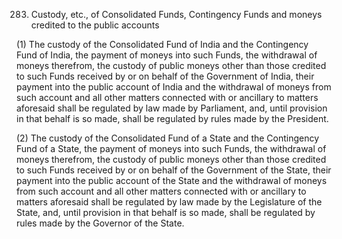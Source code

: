 283. Custody, etc., of Consolidated Funds, Contingency Funds and moneys credited to the public accounts

(1) The custody of the Consolidated Fund of India and the Contingency Fund of India, the payment of moneys into such Funds, the withdrawal of moneys therefrom, the custody of public moneys other than those credited to such Funds received by or on behalf of the Government of India, their payment into the public account of India and the withdrawal of moneys from such account and all other matters connected with or ancillary to matters aforesaid shall be regulated by law made by Parliament, and, until provision in that behalf is so made, shall be regulated by rules made by the President.

(2) The custody of the Consolidated Fund of a State and the Contingency Fund of a State, the payment of moneys into such Funds, the withdrawal of moneys therefrom, the custody of public moneys other than those credited to such Funds received by or on behalf of the Government of the State, their payment into the public account of the State and the withdrawal of moneys from such account and all other matters connected with or ancillary to matters aforesaid shall be regulated by law made by the Legislature of the State, and, until provision in that behalf is so made, shall be regulated by rules made by the Governor of the State.

